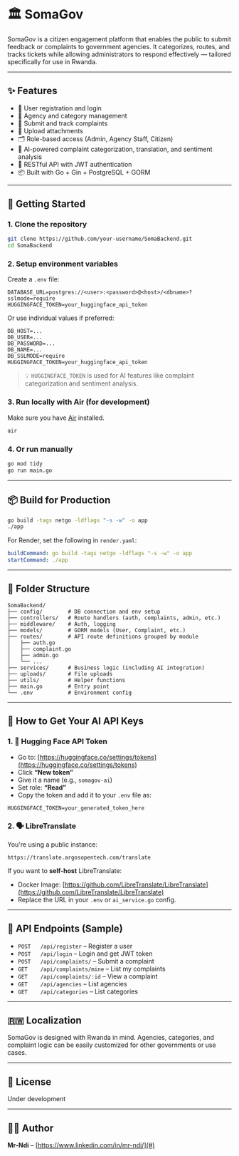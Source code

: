 # 🏛️ SomaGov

SomaGov is a citizen engagement platform that enables the public to submit feedback or complaints to government agencies. It categorizes, routes, and tracks tickets while allowing administrators to respond effectively — tailored specifically for use in Rwanda.

---

## ✨ Features

- 🔐 User registration and login
- 🏢 Agency and category management
- 📩 Submit and track complaints
- 📁 Upload attachments
- 🗂️ Role-based access (Admin, Agency Staff, Citizen)
- 🧠 AI-powered complaint categorization, translation, and sentiment analysis
- 🧭 RESTful API with JWT authentication
- 📦 Built with Go + Gin + PostgreSQL + GORM

---

## 🚀 Getting Started

### 1. Clone the repository

```bash
git clone https://github.com/your-username/SomaBackend.git
cd SomaBackend
```

### 2. Setup environment variables

Create a `.env` file:

```env
DATABASE_URL=postgres://<user>:<password>@<host>/<dbname>?sslmode=require
HUGGINGFACE_TOKEN=your_huggingface_api_token
```

Or use individual values if preferred:

```env
DB_HOST=...
DB_USER=...
DB_PASSWORD=...
DB_NAME=...
DB_SSLMODE=require
HUGGINGFACE_TOKEN=your_huggingface_api_token
```

> 💡 `HUGGINGFACE_TOKEN` is used for AI features like complaint categorization and sentiment analysis.

### 3. Run locally with Air (for development)

Make sure you have [Air](https://github.com/cosmtrek/air) installed.

```bash
air
```

### 4. Or run manually

```bash
go mod tidy
go run main.go
```

---

## 📦 Build for Production

```bash
go build -tags netgo -ldflags "-s -w" -o app
./app
```

For Render, set the following in `render.yaml`:

```yaml
buildCommand: go build -tags netgo -ldflags "-s -w" -o app
startCommand: ./app
```

---

## 📁 Folder Structure

```
SomaBackend/
├── config/        # DB connection and env setup
├── controllers/   # Route handlers (auth, complaints, admin, etc.)
├── middleware/    # Auth, logging
├── models/        # GORM models (User, Complaint, etc.)
├── routes/        # API route definitions grouped by module
│   ├── auth.go
│   ├── complaint.go
│   ├── admin.go
│   └── ...
├── services/      # Business logic (including AI integration)
├── uploads/       # File uploads
├── utils/         # Helper functions
├── main.go        # Entry point
└── .env           # Environment config
```

---

## 📘 How to Get Your AI API Keys

### 1. 🔐 Hugging Face API Token

- Go to: [https://huggingface.co/settings/tokens](https://huggingface.co/settings/tokens)
- Click **“New token”**
- Give it a name (e.g., `somagov-ai`)
- Set role: **“Read”**
- Copy the token and add it to your `.env` file as:

```env
HUGGINGFACE_TOKEN=your_generated_token_here
```

### 2. 🗣 LibreTranslate

You're using a public instance:

```
https://translate.argosopentech.com/translate
```

If you want to **self-host** LibreTranslate:

- Docker Image: [https://github.com/LibreTranslate/LibreTranslate](https://github.com/LibreTranslate/LibreTranslate)
- Replace the URL in your `.env` or `ai_service.go` config.

---

## 🧪 API Endpoints (Sample)

* `POST   /api/register` – Register a user
* `POST   /api/login` – Login and get JWT token
* `POST   /api/complaints/` – Submit a complaint
* `GET    /api/complaints/mine` – List my complaints
* `GET    /api/complaints/:id` – View a complaint
* `GET    /api/agencies` – List agencies
* `GET    /api/categories` – List categories

---

## 🇷🇼 Localization

SomaGov is designed with Rwanda in mind. Agencies, categories, and complaint logic can be easily customized for other governments or use cases.

---

## 📜 License

Under development

---

## 👨‍💻 Author

**Mr-Ndi** – [https://www.linkedin.com/in/mr-ndi/](#)
